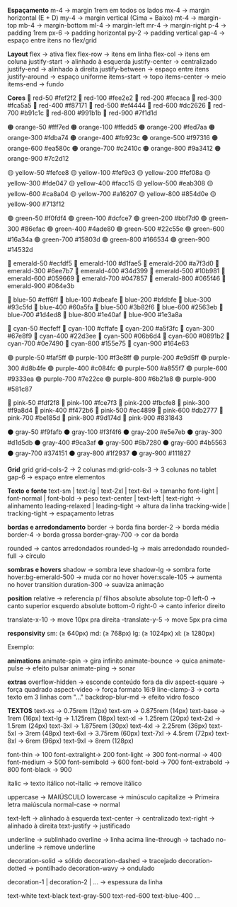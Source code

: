 **Espaçamento**
m-4       → margin 1rem em todos os lados
mx-4      → margin horizontal (E + D)
my-4      → margin vertical (Cima + Baixo)
mt-4      → margin-top
mb-4      → margin-bottom
ml-4      → margin-left
mr-4      → margin-right
p-4       → padding 1rem
px-6      → padding horizontal
py-2      → padding vertical
gap-4     → espaço entre itens no flex/grid

**Layout**
flex              → ativa flex
flex-row          → itens em linha
flex-col          → itens em coluna
justify-start     → alinhado à esquerda
justify-center    → centralizado
justify-end       → alinhado à direita
justify-between   → espaço entre itens
justify-around    → espaço uniforme
items-start       → topo
items-center      → meio
items-end         → fundo

**Cores**
🔴 red-50   #fef2f2    🔴 red-100   #fee2e2    🔴 red-200   #fecaca
🔴 red-300  #fca5a5    🔴 red-400   #f87171    🔴 red-500   #ef4444
🔴 red-600  #dc2626    🔴 red-700   #b91c1c    🔴 red-800   #991b1b
🔴 red-900  #7f1d1d

🟠 orange-50   #fff7ed    🟠 orange-100   #ffedd5    🟠 orange-200   #fed7aa
🟠 orange-300  #fdba74    🟠 orange-400   #fb923c    🟠 orange-500   #f97316
🟠 orange-600  #ea580c    🟠 orange-700   #c2410c    🟠 orange-800   #9a3412
🟠 orange-900  #7c2d12

🟡 yellow-50   #fefce8    🟡 yellow-100   #fef9c3    🟡 yellow-200   #fef08a
🟡 yellow-300  #fde047    🟡 yellow-400   #facc15    🟡 yellow-500   #eab308
🟡 yellow-600  #ca8a04    🟡 yellow-700   #a16207    🟡 yellow-800   #854d0e
🟡 yellow-900  #713f12

🟢 green-50   #f0fdf4    🟢 green-100   #dcfce7    🟢 green-200   #bbf7d0
🟢 green-300  #86efac    🟢 green-400   #4ade80    🟢 green-500   #22c55e
🟢 green-600  #16a34a    🟢 green-700   #15803d    🟢 green-800   #166534
🟢 green-900  #14532d

💚 emerald-50   #ecfdf5    💚 emerald-100   #d1fae5    💚 emerald-200   #a7f3d0
💚 emerald-300  #6ee7b7    💚 emerald-400   #34d399    💚 emerald-500   #10b981
💚 emerald-600  #059669    💚 emerald-700   #047857    💚 emerald-800   #065f46
💚 emerald-900  #064e3b

🔵 blue-50   #eff6ff    🔵 blue-100   #dbeafe    🔵 blue-200   #bfdbfe
🔵 blue-300  #93c5fd    🔵 blue-400   #60a5fa    🔵 blue-500   #3b82f6
🔵 blue-600  #2563eb    🔵 blue-700   #1d4ed8    🔵 blue-800   #1e40af
🔵 blue-900  #1e3a8a

🌊 cyan-50   #ecfeff    🌊 cyan-100   #cffafe    🌊 cyan-200   #a5f3fc
🌊 cyan-300  #67e8f9    🌊 cyan-400   #22d3ee    🌊 cyan-500   #06b6d4
🌊 cyan-600  #0891b2    🌊 cyan-700   #0e7490    🌊 cyan-800   #155e75
🌊 cyan-900  #164e63

🟣 purple-50   #faf5ff    🟣 purple-100   #f3e8ff    🟣 purple-200   #e9d5ff
🟣 purple-300  #d8b4fe    🟣 purple-400   #c084fc    🟣 purple-500   #a855f7
🟣 purple-600  #9333ea    🟣 purple-700   #7e22ce    🟣 purple-800   #6b21a8
🟣 purple-900  #581c87

💖 pink-50   #fdf2f8    💖 pink-100   #fce7f3    💖 pink-200   #fbcfe8
💖 pink-300  #f9a8d4    💖 pink-400   #f472b6    💖 pink-500   #ec4899
💖 pink-600  #db2777    💖 pink-700   #be185d    💖 pink-800   #9d174d
💖 pink-900  #831843

⚫ gray-50   #f9fafb    ⚫ gray-100   #f3f4f6    ⚫ gray-200   #e5e7eb
⚫ gray-300  #d1d5db    ⚫ gray-400   #9ca3af    ⚫ gray-500   #6b7280
⚫ gray-600  #4b5563    ⚫ gray-700   #374151    ⚫ gray-800   #1f2937
⚫ gray-900  #111827



**Grid**
grid grid-cols-2      → 2 colunas
md:grid-cols-3        → 3 colunas no tablet
gap-6                 → espaço entre elementos

**Texto e fonte**
text-sm | text-lg | text-2xl | text-6xl   → tamanho
font-light | font-normal | font-bold     → peso
text-center | text-left | text-right     → alinhamento
leading-relaxed | leading-tight          → altura da linha
tracking-wide | tracking-tight           → espaçamento letras


**bordas e arredondamento**
border          → borda fina
border-2        → borda média
border-4        → borda grossa
border-gray-700 → cor da borda

rounded         → cantos arredondados
rounded-lg      → mais arredondado
rounded-full    → círculo

**sombras e hovers**
shadow                  → sombra leve
shadow-lg               → sombra forte
hover:bg-emerald-500    → muda cor no hover
hover:scale-105         → aumenta no hover
transition duration-300 → suaviza animação

**position**
relative                 → referencia p/ filhos absolute
absolute top-0 left-0    → canto superior esquerdo
absolute bottom-0 right-0 → canto inferior direito

translate-x-10   → move 10px pra direita
-translate-y-5   → move 5px pra cima

**responsivity**
sm:   (≥ 640px)
md:   (≥ 768px)
lg:   (≥ 1024px)
xl:   (≥ 1280px)

Exemplo:
<p class="text-base md:text-xl lg:text-3xl">


**animations**
animate-spin     → gira infinito
animate-bounce   → quica
animate-pulse    → efeito pulsar
animate-ping     → sonar

**extras**
overflow-hidden   → esconde conteúdo fora da div
aspect-square     → força quadrado
aspect-video      → força formato 16:9
line-clamp-3      → corta texto em 3 linhas com "..."
backdrop-blur-md  → efeito vidro fosco

**TEXTOS**
text-xs   → 0.75rem (12px)
text-sm   → 0.875rem (14px)
text-base → 1rem (16px)
text-lg   → 1.125rem (18px)
text-xl   → 1.25rem (20px)
text-2xl  → 1.5rem (24px)
text-3xl  → 1.875rem (30px)
text-4xl  → 2.25rem (36px)
text-5xl  → 3rem (48px)
text-6xl  → 3.75rem (60px)
text-7xl  → 4.5rem (72px)
text-8xl  → 6rem (96px)
text-9xl  → 8rem (128px)

font-thin      → 100
font-extralight→ 200
font-light     → 300
font-normal    → 400
font-medium    → 500
font-semibold  → 600
font-bold      → 700
font-extrabold → 800
font-black     → 900

italic      → texto itálico
not-italic  → remove itálico

uppercase   → MAIÚSCULO
lowercase   → minúsculo
capitalize  → Primeira letra maiúscula
normal-case → normal

text-left    → alinhado à esquerda
text-center  → centralizado
text-right   → alinhado à direita
text-justify → justificado

underline         → sublinhado
overline          → linha acima
line-through      → tachado
no-underline      → remove underline

decoration-solid  → sólido
decoration-dashed → tracejado
decoration-dotted → pontilhado
decoration-wavy   → ondulado

decoration-1 | decoration-2 | ... → espessura da linha

text-white
text-black
text-gray-500
text-red-600
text-blue-400
...
